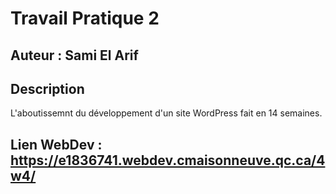 # Travail Pratique 2 #
## Auteur : Sami El Arif ##
## Description ##

L'aboutissemnt du développement d'un site WordPress fait en 14 semaines.


## Lien WebDev : https://e1836741.webdev.cmaisonneuve.qc.ca/4w4/ ##